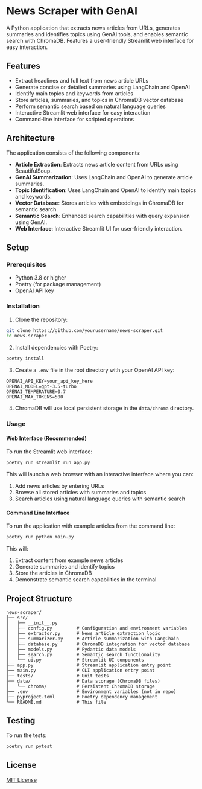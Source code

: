 # News Scraper with GenAI

A Python application that extracts news articles from URLs, generates summaries and identifies topics using GenAI tools, and enables semantic search with ChromaDB. Features a user-friendly Streamlit web interface for easy interaction.

## Features

- Extract headlines and full text from news article URLs
- Generate concise or detailed summaries using LangChain and OpenAI
- Identify main topics and keywords from articles
- Store articles, summaries, and topics in ChromaDB vector database
- Perform semantic search based on natural language queries
- Interactive Streamlit web interface for easy interaction
- Command-line interface for scripted operations

## Architecture

The application consists of the following components:

- **Article Extraction**: Extracts news article content from URLs using BeautifulSoup.
- **GenAI Summarization**: Uses LangChain and OpenAI to generate article summaries.
- **Topic Identification**: Uses LangChain and OpenAI to identify main topics and keywords.
- **Vector Database**: Stores articles with embeddings in ChromaDB for semantic search.
- **Semantic Search**: Enhanced search capabilities with query expansion using GenAI.
- **Web Interface**: Interactive Streamlit UI for user-friendly interaction.

## Setup

### Prerequisites

- Python 3.8 or higher
- Poetry (for package management)
- OpenAI API key

### Installation

1. Clone the repository:

```bash
git clone https://github.com/yourusername/news-scraper.git
cd news-scraper
```

2. Install dependencies with Poetry:

```bash
poetry install
```

3. Create a `.env` file in the root directory with your OpenAI API key:

```
OPENAI_API_KEY=your_api_key_here
OPENAI_MODEL=gpt-3.5-turbo
OPENAI_TEMPERATURE=0.7
OPENAI_MAX_TOKENS=500
```

4. ChromaDB will use local persistent storage in the `data/chroma` directory.

### Usage

#### Web Interface (Recommended)

To run the Streamlit web interface:

```bash
poetry run streamlit run app.py
```

This will launch a web browser with an interactive interface where you can:
1. Add news articles by entering URLs
2. Browse all stored articles with summaries and topics
3. Search articles using natural language queries with semantic search

#### Command Line Interface

To run the application with example articles from the command line:

```bash
poetry run python main.py
```

This will:
1. Extract content from example news articles
2. Generate summaries and identify topics
3. Store the articles in ChromaDB
4. Demonstrate semantic search capabilities in the terminal

## Project Structure

```
news-scraper/
├── src/
│   ├── __init__.py
│   ├── config.py         # Configuration and environment variables
│   ├── extractor.py      # News article extraction logic
│   ├── summarizer.py     # Article summarization with LangChain
│   ├── database.py       # ChromaDB integration for vector database
│   ├── models.py         # Pydantic data models
│   ├── search.py         # Semantic search functionality
│   └── ui.py             # Streamlit UI components
├── app.py                # Streamlit application entry point
├── main.py               # CLI application entry point
├── tests/                # Unit tests
├── data/                 # Data storage (ChromaDB files)
│   └── chroma/           # Persistent ChromaDB storage
├── .env                  # Environment variables (not in repo)
├── pyproject.toml        # Poetry dependency management
└── README.md             # This file
```

## Testing

To run the tests:

```bash
poetry run pytest
```

## License

[MIT License](LICENSE)